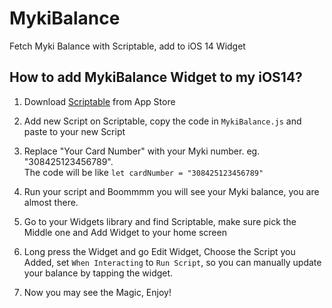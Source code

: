 # MykiBalance
Fetch Myki Balance with Scriptable, add to iOS 14 Widget

## How to add MykiBalance Widget to my iOS14?

1. Download [Scriptable](https://apps.apple.com/us/app/scriptable/id1405459188?ign-mpt=uo%3D4) from App Store

2. Add new Script on Scriptable, copy the code in `MykiBalance.js` and paste to your new Script

3. Replace "Your Card Number" with your Myki number. eg. "308425123456789".   
   The code will be like 
  `let cardNumber = "308425123456789"`

4. Run your script and Boommmm you will see your Myki balance, you are almost there.

5. Go to your Widgets library and find Scriptable, make sure pick the Middle one and Add Widget to your home screen

6. Long press the Widget and go Edit Widget, Choose the Script you Added, set `When Interacting` to `Run Script`, so you can manually update your balance by tapping the widget.

7. Now you may see the Magic, Enjoy!
   
